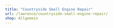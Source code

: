 ```yaml
---
title: "Countryside Small Engine Repair"
url: /lawrence/countryside-small-engine-repair/
shop: Allgemein
---
```

